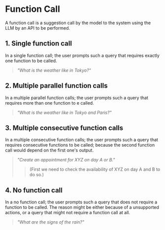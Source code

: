 # Function Call

A function call is a suggestion call by the model to the system using the LLM by an API to be performed.

## 1. Single function call

In a single function call; the user prompts such a query that requires exactly one function to be called.

> _"What is the weather like in Tokyo?"_

## 2. Multiple parallel function calls

In a multiple parallel function calls; the user prompts such a query that requires more than one function to e called.

> _"What is the weather like in Tokyo and Paris?"_

## 3. Multiple consecutive function calls

In a multiple consecutive function calls; the user prompts such a query that requires consecutive functions to be called; because the second function call would depend on the first one's output.

> _"Create an appointment for XYZ on day A or B."_
>> (First we need to check the availability of XYZ on day A and B to do so.)

## 4. No function call

In a no function call; the user prompts such a query that does not require a function to be called. The reason might be either because of a unsupported actions, or a query that might not require a function call at all.

> _"What are the signs of the rain?"_

